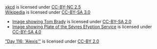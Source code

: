 [xkcd](https://xkcd.com/) is licensed under [CC-BY-NC 2.5](https://creativecommons.org/licenses/by-nc/2.5/)  
[Wikipedia](https://en.wikipedia.org/wiki/Main_page) is licensed under [CC-BY-SA 3.0](https://en.wikipedia.org/wiki/Wikipedia:Text_of_Creative_Commons_Attribution-ShareAlike_3.0_Unported_License)  
* [Image showing Tom Brady](https://commons.wikimedia.org/wiki/File:Bucs_WFT_223_\(50833097576\).jpg) is licensed under [CC-BY-SA 2.0](https://creativecommons.org/licenses/by-sa/2.0/)
* [Image showing Plate of the Sévres Efyption Service](https://commons.wikimedia.org/wiki/File:Plate_showing_statues_of_Amenhotep_III_at_Luxor,_Egypt._Commissioned_by_Napoleon_as_a_present_to_Josephine_but_she_rejected_it._From_France._The_Victoria_and_Albert_Museum,_London.jpg) is licensed under [CC-BY-SA 4.0](https://creativecommons.org/licenses/by-sa/4.0/)  

["Day 116: 'Alexis'"](https://www.flickr.com/photos/66779558@N02/6968727080) is licensed under [CC-BY 2.0](https://creativecommons.org/licenses/by/2.0/)
